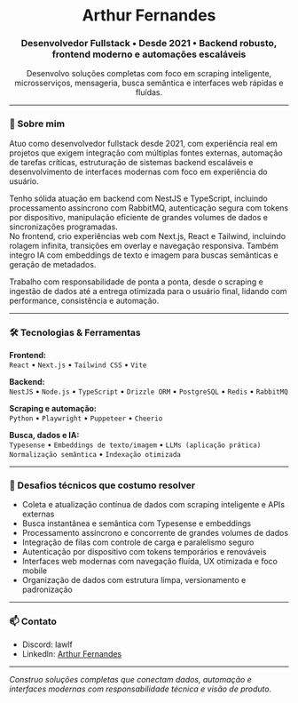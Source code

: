 <h1 align="center">Arthur Fernandes</h1>
<h3 align="center">Desenvolvedor Fullstack • Desde 2021 • Backend robusto, frontend moderno e automações escaláveis</h3>

<p align="center">
  Desenvolvo soluções completas com foco em scraping inteligente, microsserviços, mensageria, busca semântica e interfaces web rápidas e fluídas.
</p>

---

### 🧠 Sobre mim

Atuo como desenvolvedor fullstack desde 2021, com experiência real em projetos que exigem integração com múltiplas fontes externas, automação de tarefas críticas, estruturação de sistemas backend escaláveis e desenvolvimento de interfaces modernas com foco em experiência do usuário.

Tenho sólida atuação em backend com NestJS e TypeScript, incluindo processamento assíncrono com RabbitMQ, autenticação segura com tokens por dispositivo, manipulação eficiente de grandes volumes de dados e sincronizações programadas.  
No frontend, crio experiências web com Next.js, React e Tailwind, incluindo rolagem infinita, transições em overlay e navegação responsiva. Também integro IA com embeddings de texto e imagem para buscas semânticas e geração de metadados.

Trabalho com responsabilidade de ponta a ponta, desde o scraping e ingestão de dados até a entrega otimizada para o usuário final, lidando com performance, consistência e automação.

---

### 🛠️ Tecnologias & Ferramentas

**Frontend:**  
`React` • `Next.js` • `Tailwind CSS` • `Vite`

**Backend:**  
`NestJS` • `Node.js` • `TypeScript` • `Drizzle ORM` • `PostgreSQL` • `Redis` • `RabbitMQ`

**Scraping e automação:**  
`Python` • `Playwright` • `Puppeteer` • `Cheerio`

**Busca, dados e IA:**  
`Typesense` • `Embeddings de texto/imagem` • `LLMs (aplicação prática)`  
`Normalização semântica` • `Indexação otimizada`

---

### 🔧 Desafios técnicos que costumo resolver

- Coleta e atualização contínua de dados com scraping inteligente e APIs externas
- Busca instantânea e semântica com Typesense e embeddings
- Processamento assíncrono e concorrente de grandes volumes de dados
- Integração de filas com controle de carga e paralelismo seguro
- Autenticação por dispositivo com tokens temporários e renováveis
- Interfaces web modernas com navegação fluída, UX otimizada e foco mobile
- Organização de dados com estrutura limpa, versionamento e padronização

---

### 📫 Contato

- Discord: lawlf
- Linkedln: [Arthur Fernandes](https://www.linkedin.com/in/arthur-fernandes-/)

---

<em align="center">Construo soluções completas que conectam dados, automação e interfaces modernas com responsabilidade técnica e visão de produto.</em>
